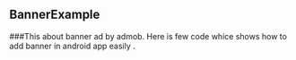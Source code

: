 BannerExample
-------------

###This about banner ad by admob.
Here is few code whice shows how to add banner in android app easily .

